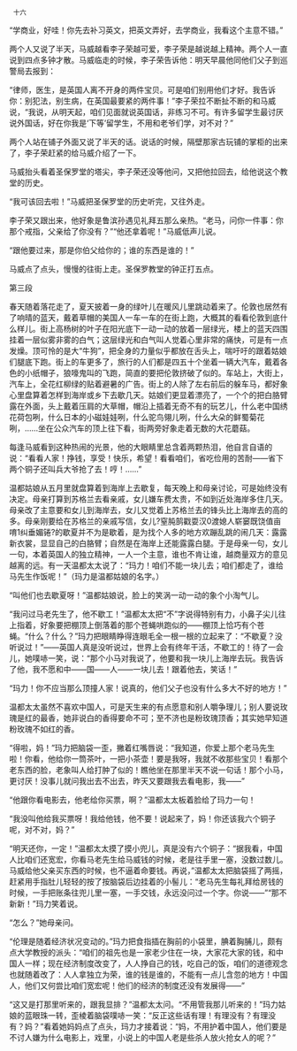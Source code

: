     十六 

   “学商业，好哇！你先去补习英文，把英文弄好，去学商业，我看这个主意不错。” 

   两个人又说了半天，马威越看李子荣越可爱，李子荣是越说越上精神。两个人一直说到四点多钟才散。马威临走的时候，李子荣告诉他：明天早晨他同他们父子到巡警局去报到： 

   “律师，医生，是英国人离不开身的两件宝贝。可是咱们别用他们才好。我告诉你：别犯法，别生病，在英国最要紧的两件事！”李子荣拉不断扯不断的和马威说，“我说，从明天起，咱们见面就说英国话，非练习不可。有许多留学生最讨厌说外国话，好在你我是‘下等’留学生，不用和老爷们学，对不对？” 

   两个人站在铺子外面又说了半天的话。说话的时候，隔壁那家古玩铺的掌柜的出来了，李子荣赶紧的给马威介绍了一下。 

   马威抬头看着圣保罗堂的塔尖，李子荣还没等他问，又把他拉回去，给他说这个教堂的历史。 

   “我可该回去啦！”马威把圣保罗堂的历史听完，又往外走。 

   李子荣又跟出来，他好象是鲁滨孙遇见礼拜五那么亲热。“老马，问你一件事：你那个戒指，父亲给了你没有？”“他还拿着呢！”马威低声儿说。 

   “跟他要过来，那是你伯父给你的；谁的东西是谁的！” 

   马威点了点头，慢慢的往街上走。圣保罗教堂的钟正打五点。 

   第三段

   春天随着落花走了，夏天披着一身的绿叶儿在暖风儿里跳动着来了。伦敦也居然有了响晴的蓝天，戴着草帽的美国人一车一车的在街上跑，大概其的看看伦敦到底什么样儿。街上高杨树的叶子在阳光底下一动一动的放着一层绿光，楼上的蓝天四围挂着一层似雾非雾的白气；这层绿光和白气叫人觉着心里非常的痛快，可是有一点发燥。顶可怜的是大“牛狗”，把全身的力量似乎都放在舌头上，喘吁吁的跟着姑娘们腿底下跑。街上的车更多了，旅行的人们都是四五十个坐着一辆大汽车，戴着各色的小纸帽子，狼嚎鬼叫的飞跑，简直的要把伦敦挤破了似的。车站上，大街上，汽车上，全花红柳绿的贴着避暑的广告。街上的人除了左右前后的躲车马，都好象心里盘算着怎样到海岸或乡下去歇几天。姑娘们更显着漂亮了，一个个的把白胳臂露在外面，头上戴着压肩的大草帽，帽沿上插着无奇不有的玩艺儿，什么老中国绣花荷包咧，什么日本的小磁娃娃咧，什么驼鸟翎儿咧，什么大朵的鲜蜀菊花咧，……坐在公众汽车的顶上往下看，街两旁好象走着无数的大花蘑菇。 

   每逢马威看到这种热闹的光景，他的大眼睛里总含着两颗热泪，他自言自语的说：“看看人家！挣钱，享受！快乐，希望！看看咱们，省吃俭用的苦耐——省下两个铜子还叫兵大爷抢了去！哼！……” 

   温都姑娘从五月里就盘算着到海岸上去歇复，每天晚上和母亲讨论，可是始终没有决定。母亲打算到苏格兰去看亲戚，女儿嫌车费太贵，不如到近处海岸多住几天。母亲改了主意要和女儿到海岸去，女儿又觉着上苏格兰去的锋头比上海岸去的高的多。母亲刚要给在苏格兰的亲戚写信，女儿?窒肫鹄戳耍汉0渡媳人崭窭既饶值亩唷1纠垂媚锩?的歇夏并不为是歇着，是为找个人多的地方欢蹦乱跳的闹几天：露露新衣裳，显显自己的白胳臂；自然是在海岸上还能露露白腿。于是母亲一句，女儿一句，本着英国人的独立精神，一人一个主意，谁也不肯让谁，越商量双方的意见越离的远。有一天温都太太说了：“玛力！咱们不能一块儿去；咱们都走了，谁给马先生作饭呢！”（玛力是温都姑娘的名字。） 

   “叫他们也去歇夏呀！”温都姑娘说，脸上的笑涡一动一动的象个小淘气儿。 

   “我问过马老先生了，他不歇工！”温都太太把“不”字说得特别有力，小鼻子尖儿往上指着，好象要把棚顶上倒落着的那个苍蝇哄跑似的——棚顶上恰巧有个苍蝇。“什么？什么？”玛力把眼睛睁得连眼毛全一根一根的立起来了：“不歇夏？没听说过！”——英国人真是没听说过，世界上会有终年干活，不歇工的！待了一会儿，她噗哧一笑，说：“那个小马对我说了，他要和我一块儿上海岸去玩。我告诉了他，我不愿和中——国——人——一块儿去！跟着他去，笑话！” 

   “玛力！你不应当那么顶撞人家！说真的，他们父子也没有什么多大不好的地方！” 

   温都太太虽然不喜欢中国人，可是天生来的有点愿意和别人嚼争理儿；别人要说玫瑰是红的最香，她非说白的香得要命不可；至不济也是粉玫瑰顶香；其实她早知道粉玫瑰不如红的香。 

   “得啦，妈！”玛力把脑袋一歪，撇着红嘴唇说：“我知道，你爱上那个老马先生啦！你看，他给你一筒茶叶，一把小茶壶！要是我呀，我就不收那些宝贝！看那个老东西的脸，老象叫人给打肿了似的！瞧他坐在那里半天不说一句话！那个小马，更讨厌！没事儿就问我出去不出去，昨天又要跟我去看电影，我——” 

   “他跟你看电影去，他老给你买票，啊？”温都太太板着脸给了玛力一句！ 

   “我没叫他给我买票呀！我给他钱，他不要！说起来了，妈！你还该我六个铜子呢，对不对，妈？” 

   “明天还你，一定！”温都太太摸了摸小兜儿，真是没有六个铜子：“据我看，中国人比咱们还宽宏，你看马老先生给马威钱的时候，老是往手里一塞，没数过数儿。马威给他父亲买东西的时候，也不逼着命要钱。再说，”温都太太把脑袋摇了两摇，赶紧用手指肚儿轻轻的按了按脑袋后边挂着的小髻儿：“老马先生每礼拜给房钱的时候，一手把账条往兜儿里一塞，一手交钱，永远没问过一个字。你说——”“那不新新！”玛力笑着说。 

   “怎么？”她母亲问。 

   “伦理是随着经济状况变动的。”玛力把食指插在胸前的小袋里，腆着胸脯儿，颇有点大学教授的派头：“咱们的祖先也是一家老少住在一块，大家花大家的钱，和中国人一样；现在经济制度改变了，人人挣自己的钱，吃自己的饭，咱们的道德观念也就随着改了：人人拿独立为荣，谁的钱是谁的，不能有一点儿含忽的地方！中国人，他们又何尝比咱们宽宏呢！他们的经济的制度还没有发展得——” 

   “这又是打那里听来的，跟我显排？”温都太太问。“不用管我那儿听来的！”玛力姑娘的蓝眼珠一转，歪棱着脑袋噗哧一笑：“反正这些话有理！有理没有？有理没有？妈？”看着她妈妈点了点头，玛力才接着说：“妈，不用护着中国人，他们要是不讨人嫌为什么电影上，戏里，小说上的中国人老是些杀人放火抢女人的呢？” 

